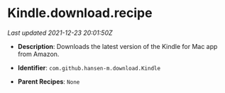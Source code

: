 # Kindle.download.recipe

_Last updated 2021-12-23 20:01:50Z_

- **Description**: Downloads the latest version of the Kindle for Mac app from Amazon.

- **Identifier**: `com.github.hansen-m.download.Kindle`

- **Parent Recipes**: `None`
